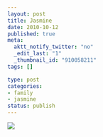 ```yaml
--- 
layout: post
title: Jasmine
date: 2010-10-12
published: true
meta: 
  aktt_notify_twitter: "no"
  _edit_last: "1"
  _thumbnail_id: "910058211"
tags: []

type: post
categories: 
- family
- jasmine
status: publish
---
```



[![](http://liblab.net/andyeick/files/2010/10/2010-09-26-at-13-38-21-200x300.jpg)](http://liblab.net/andyeick/blog/2010/10/12/jasmine-4/2010-09-26-at-13-38-21/)
